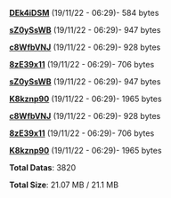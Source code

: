 [**DEk4iDSM**](/data/DEk4iDSM.txt) (19/11/22 - 06:29)- 584 bytes

[**sZ0ySsWB**](/data/sZ0ySsWB.txt) (19/11/22 - 06:29)- 947 bytes

[**c8WfbVNJ**](/data/c8WfbVNJ.txt) (19/11/22 - 06:29)- 928 bytes

[**8zE39x11**](/data/8zE39x11.txt) (19/11/22 - 06:29)- 706 bytes

[**sZ0ySsWB**](/data/sZ0ySsWB.txt) (19/11/22 - 06:29)- 947 bytes

[**K8kznp90**](/data/K8kznp90.txt) (19/11/22 - 06:29)- 1965 bytes

[**c8WfbVNJ**](/data/c8WfbVNJ.txt) (19/11/22 - 06:29)- 928 bytes

[**8zE39x11**](/data/8zE39x11.txt) (19/11/22 - 06:29)- 706 bytes

[**K8kznp90**](/data/K8kznp90.txt) (19/11/22 - 06:29)- 1965 bytes

**Total Datas**: 3820

**Total Size**: 21.07 MB / 21.1 MB